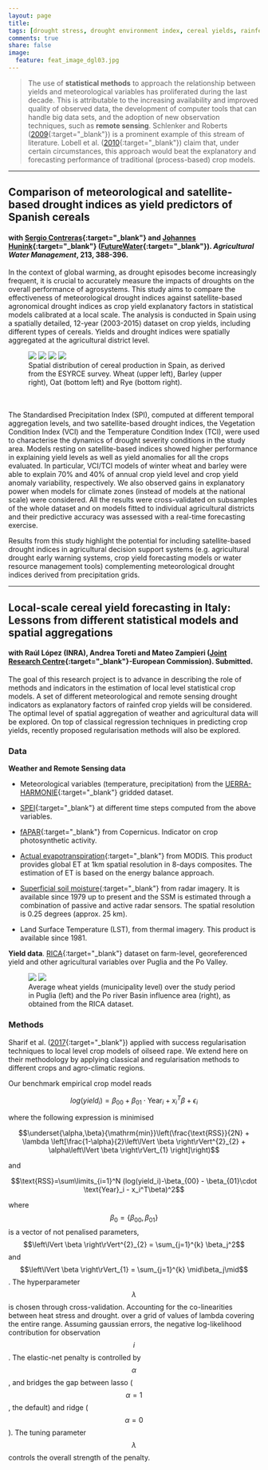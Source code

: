```yaml
---
layout: page
title: 
tags: [drought stress, drought environment index, cereal yields, rainfed crops, remote sensing, statistical crop modelling]
comments: true
share: false
image:
  feature: feat_image_dgl03.jpg
---
```


>The use of **statistical methods** to approach the relationship between yields and meteorological variables has proliferated during the last decade. This is attributable to the increasing availability and improved quality of observed data, the development of computer tools that can handle big data sets, and the adoption of new observation techniques, such as **remote sensing**. Schlenker and Roberts ([2009](http://www.pnas.org/content/106/37/15594){:target="_blank"}) is a prominent example of this stream of literature. Lobell et al. ([2010](http://link.springer.com/chapter/10.1007%2F978-90-481-2953-9_5){:target="_blank"}) claim that, under certain circumstances, this approach would beat the explanatory and forecasting performance of traditional (process-based) crop models.

---

## Comparison of meteorological and satellite-based drought indices as yield predictors of Spanish cereals

#### with [Sergio Contreras](http://www.futurewater.es/quienes-somos/nuestro-equipo/sergio-contreras-lopez/){:target="_blank"} and [Johannes Hunink](http://www.futurewater.es/quienes-somos/nuestro-equipo/johannes-hunink/){:target="_blank"} ([FutureWater](http://www.futurewater.es/){:target="_blank"}). *Agricultural Water Management*, 213, 388-396.

In the context of global warming, as drought episodes become increasingly frequent, it is crucial to accurately measure the impacts of droughts on the overall performance of agrosystems. This study aims to compare the effectiveness of meteorological drought indices against satellite-based agronomical drought indices as crop yield explanatory factors in statistical models calibrated at a local scale. The analysis is conducted in Spain using a spatially detailed, 12-year (2003-2015) dataset on crop yields, including different types of cereals. Yields and drought indices were spatially aggregated at the agricultural district level. 

<figure class="half">
	<a href="/images/TR_binary.png"><img src="/images/TR_binary.png"></a>
	<a href="/images/CB_binary.png"><img src="/images/CB_binary.png"></a>
	<a href="/images/AV_binary.png"><img src="/images/AV_binary.png"></a>
	<a href="/images/CN_binary.png"><img src="/images/CN_binary.png"></a>
	<figcaption>Spatial distribution of cereal production in Spain, as derived from the ESYRCE survey. Wheat (upper left), Barley (upper right), Oat (bottom left) and Rye (bottom right).</figcaption>
	<br>
</figure>
<br>
The Standardised Precipitation Index (SPI), computed at different temporal aggregation levels, and two satellite-based drought indices, the Vegetation Condition Index (VCI) and the Temperature Condition Index (TCI), were used to characterise the dynamics of drought severity conditions in the study area. Models resting on satellite-based indices showed higher performance in explaining yield levels as well as yield anomalies for all the crops evaluated. In particular, VCI/TCI models of winter wheat and barley were able to explain 70% and 40% of annual crop yield level and crop yield anomaly variability, respectively. We also observed gains in explanatory power when models for climate zones (instead of models at the national scale) were considered. All the results were cross-validated on subsamples of the whole dataset and on models fitted to individual agricultural districts and their predictive accuracy was assessed with a real-time forecasting exercise. 

Results from this study highlight the potential for including satellite-based drought indices in agricultural decision support systems (e.g. agricultural drought early warning systems, crop yield forecasting models or water resource management tools) complementing meteorological drought indices derived from precipitation grids. 

---

## Local-scale cereal yield forecasting in Italy: Lessons from different statistical models and spatial aggregations

#### with Raúl López (INRA), Andrea Toreti and Mateo Zampieri ([Joint Research Centre](https://ec.europa.eu/jrc/en/mars){:target="_blank"}-European Commission). Submitted.

The goal of this research project is to advance in describing the role of methods and indicators in the estimation of local level statistical crop models. A set of different meteorological and remote sensing drought indicators as explanatory factors of rainfed crop yields will be considered. The optimal level of spatial aggregation of weather and agricultural data will be explored. On top of classical regression techniques in predicting crop yields, recently proposed regularisation methods will also be explored. 

### Data

**Weather and Remote Sensing data**

- Meteorological variables (temperature, precipitation) from the [UERRA-HARMONIE](https://apps.ecmwf.int/datasets/data/uerra/levtype=sfc/stream=oper/type=an/){:target="_blank"} gridded dataset.

- [SPEI](http://spei.csic.es/){:target="_blank"} at different time steps computed from the above variables.

- [fAPAR](http://land.copernicus.eu/global/products/fapar){:target="_blank"} from Copernicus. Indicator on crop photosynthetic activity. 

- [Actual evapotranspiration](https://lpdaac.usgs.gov/dataset_discovery/modis/modis_products_table/mod16a2_v006){:target="_blank"} from MODIS. This product provides global ET at 1km spatial resolution in 8-days composites. The estimation of ET is based on the energy balance approach.

- [Superficial soil moisture](http://www.esa-soilmoisture-cci.org/node/145){:target="_blank"} from radar imagery. It is available since 1979 up to present and the SSM is estimated through a combination of passive and active radar sensors. The spatial resolution is 0.25 degrees (approx. 25 km).

- Land Surface Temperature (LST), from thermal imagery. This product is available since 1981.

**Yield data**. [RICA](http://www.rica.inea.it/public/it/index.php){:target="_blank"} dataset on farm-level, georeferenced yield and other agricultural variables over Puglia and the Po Valley.

<figure class="half">
	<a href="/images/RICA_avg_yields_PG_Frumento.png"><img src="/images/RICA_avg_yields_PG_Frumento.png"></a>
	<a href="/images/RICA_avg_yields_PO_Frumento.png"><img src="/images/RICA_avg_yields_PO_Frumento.png"></a>
	<figcaption>Average wheat yields (municipality level) over the study period in Puglia (left) and the Po river Basin influence area (right), as obtained from the RICA dataset.</figcaption>
</figure>

### Methods 

Sharif et al. ([2017](https://doi.org/10.1016/j.eja.2016.09.015){:target="_blank"}) applied with success regularisation techniques to local level crop models of oilseed rape. We extend here on their methodology by applying classical and regularisation methods to different crops and agro-climatic regions.

Our benchmark empirical crop model reads

$$log(yield_{i})= \beta_{00} + \beta_{01}\cdot \text{Year}_i + x_i^T\beta + \epsilon_i$$

where the following expression is minimised

$$\underset{\alpha,\beta}{\mathrm{min}}\left(\frac{\text{RSS}}{2N} + \lambda \left[\frac{1-\alpha}{2}\left\lVert \beta \right\rVert^{2}_{2} + \alpha\left\lVert \beta \right\rVert_{1} \right]\right)$$

and

$$\text{RSS}=\sum\limits_{i=1}^N (log(yield_i)-\beta_{00} - \beta_{01}\cdot \text{Year}_i - x_i^T\beta)^2$$

where $$\beta_0=\{\beta_{00},\beta_{01}\}$$ is a vector of not penalised parameters, $$\left\lVert \beta \right\rVert^{2}_{2} = \sum_{j=1}^{k} \beta_j^2$$ and $$\left\lVert \beta \right\rVert_{1} = \sum_{j=1}^{k} \mid\beta_j\mid$$. The hyperparameter $$\lambda$$ is chosen through cross-validation. Accounting for the co-linearities between heat stress and drought. over a grid of values of lambda covering the entire range. Assuming gaussian errors, the negative log-likelihood contribution for observation $$i$$. The elastic-net penalty is controlled by $$\alpha$$, and bridges the gap between lasso ($$\alpha=1$$, the default) and ridge ($$\alpha=0$$). The tuning parameter $$\lambda$$ controls the overall strength of the penalty.